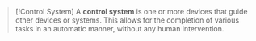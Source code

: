 > [!Control System]
> A **control system** is one or more devices that guide other devices or systems. This allows for the completion of various tasks in an automatic manner, without any human intervention.

